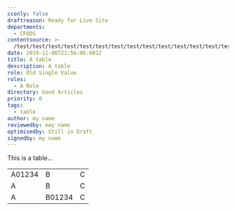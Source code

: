 ```yaml
---
cconly: false
draftreason: Ready for Live Site
departments:
  - CFODS
contentsource: >-
  /test/test/test/test/test/test/test/test/test/test/test/test/test/test/test/test/test/test/test/test/test/test/test/test/test/test/test/test/test/test/test/test/test/test/test/test
date: 2019-11-06T21:56:06.601Z
title: A table
description: A table
role: Old Single Value
roles: 
  - A Role
directory: Good Articles
priority: 0
tags:
  - table
author: my name
reviewedby: may name
optimisedby: Still in Draft
signedby: my name
---
```

This is a table...

<table>
<tr><td>A01234</td><td>B</td><td>C</td></tr>
<tr><td>A</td><td>B</td><td>C</td></tr>
<tr><td>A</td><td>B01234</td><td>C</td></tr>
</table>
